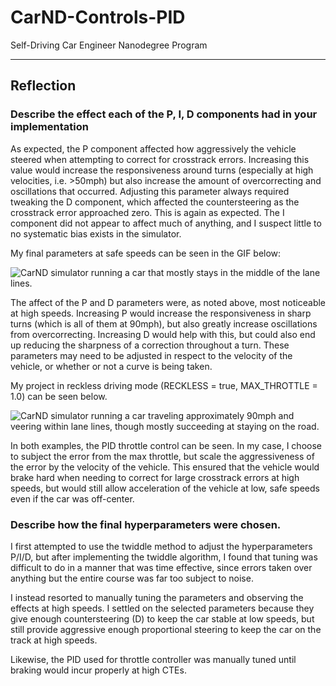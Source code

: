 # CarND-Controls-PID

Self-Driving Car Engineer Nanodegree Program

---

## Reflection

### Describe the effect each of the P, I, D components had in your implementation

As expected, the P component affected how aggressively the vehicle steered when attempting to correct for crosstrack errors. Increasing this value would increase the responsiveness around turns (especially at high velocities, i.e. >50mph) but also increase the amount of overcorrecting and oscillations that occurred. Adjusting this parameter always required tweaking the D component, which affected the countersteering as the crosstrack error approached zero. This is again as expected. The I component did not appear to affect much of anything, and I suspect little to no systematic bias exists in the simulator.

My final parameters at safe speeds can be seen in the GIF below:

<img src="examples/safe-driving.gif" alt="CarND simulator running a car that mostly stays in the middle of the lane lines.">

The affect of the P and D parameters were, as noted above, most noticeable at high speeds. Increasing P would increase the responsiveness in sharp turns (which is all of them at 90mph), but also greatly increase oscillations from overcorrecting. Increasing D would help with this, but could also end up reducing the sharpness of a correction throughout a turn. These parameters may need to be adjusted in respect to the velocity of the vehicle, or whether or not a curve is being taken.

My project in reckless driving mode (RECKLESS = true, MAX_THROTTLE = 1.0) can be seen below.

<img src="examples/reckless.gif" alt="CarND simulator running a car traveling approximately 90mph and veering within lane lines, though mostly succeeding at staying on the road.">

In both examples, the PID throttle control can be seen. In my case, I choose to subject the error from the max throttle, but scale the aggressiveness of the error by the velocity of the vehicle. This ensured that the vehicle would brake hard when needing to correct for large crosstrack errors at high speeds, but would still allow acceleration of the vehicle at low, safe speeds even if the car was off-center.

### Describe how the final hyperparameters were chosen.

I first attempted to use the twiddle method to adjust the hyperparameters P/I/D, but after implementing the twiddle algorithm, I found that tuning was difficult to do in a manner that was time effective, since errors taken over anything but the entire course was far too subject to noise.

I instead resorted to manually tuning the parameters and observing the effects at high speeds. I settled on the selected parameters because they give enough countersteering (D) to keep the car stable at low speeds, but still provide aggressive enough proportional steering to keep the car on the track at high speeds.

Likewise, the PID used for throttle controller was manually tuned until braking would incur properly at high CTEs.
